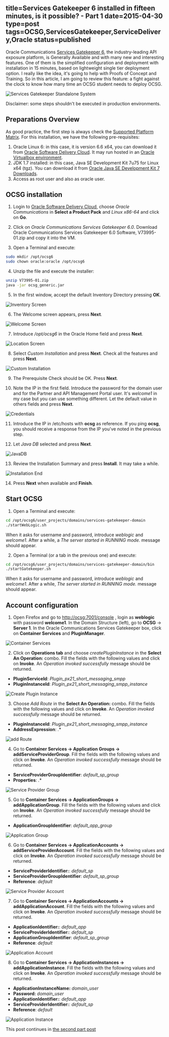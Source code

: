 title=Services Gatekeeper 6 installed in fifteen minutes, is it possible? - Part 1
date=2015-04-30
type=post
tags=OCSG,ServicesGatekeeper,ServiceDelivery,Oracle
status=published
---------

Oracle Communications [Services Gatekeeper 6](http://www.oracle.com/us/products/applications/communications/connected-digital-lifestyle/services-gatekeeper/overview/index.html), the industry-leading API exposure platform, is Generally Available and with many new and interesting features. One of them is the simplified configuration and deployment with installation in 15 minutes, based on lightweight single tier deployment option. I really like the idea, it's going to help with Proofs of Concept and Training. So in this article, I am going to review this feature: a fight against the clock to know how many time an OCSG student needs to deploy OCSG. 

![Services Gatekeeper Standalone System](/images/Services-Gatekeeper-6-installed-in-fifteen-minutes-is-it-possible/StandaloneOCSG6.png)

Disclaimer: some steps shouldn't be executed in production environments.

## Preparations Overview

As good practice, the first step is always check the [Supported Platform Matrix](http://docs.oracle.com/cd/E50778_01/doc.60/e50756/ins_sysreq.htm#SGINS122). For this installation, we have the following pre-requisites:

1. Oracle Linux 6: in this case, it is version 6.6 x64, you can download it from [Oracle Software Delivery Cloud](https://edelivery.oracle.com/linux). It may run hosted in an [Oracle Virtualbox environment](http://www.oracle.com/technetwork/server-storage/virtualbox/downloads/index.html). 
2. JDK 1.7 installed: in this case, Java SE Development Kit 7u75 for Linux x64 (tgz). You can download it from [Oracle Java SE Development Kit 7 Downloads](http://www.oracle.com/technetwork/java/javase/downloads/jdk7-downloads-1880260.html).
3. Access as root user and also as oracle user. 

## OCSG installation

1. Login to [Oracle Software Delivery Cloud](https://edelivery.oracle.com/), choose *Oracle Communications* in **Select a Product Pack** and *Linux x86-64* and click on **Go**.

2. Click on *Oracle Communications Services Gatekeeper 6.0*. Download Oracle Communications Services Gatekeeper 6.0 Software, V73995-01.zip and copy it into the VM.

3. Open a Terminal and execute:

```sh
sudo mkdir /opt/ocsg6
sudo chown oracle:oracle /opt/ocsg6
```

4. Unzip the file and execute the installer:

```sh
unzip V73995-01.zip
java -jar ocsg_generic.jar
```

5. In the first window, accept the default Inventory Directory pressing **OK**.

![Inventory Screen](/images/Services-Gatekeeper-6-installed-in-fifteen-minutes-is-it-possible/Inventory.png)

6. The Welcome screen appears, press **Next**.

![Welcome Screen](/images/Services-Gatekeeper-6-installed-in-fifteen-minutes-is-it-possible/Welcome.png)

7. Introduce */opt/ocsg6* in the Oracle Home field and press **Next**.

![Location Screen](/images/Services-Gatekeeper-6-installed-in-fifteen-minutes-is-it-possible/Location.png)

8. Select *Custom Installation* and press **Next**. Check all the features and press **Next**.

![Custom Installation](/images/Services-Gatekeeper-6-installed-in-fifteen-minutes-is-it-possible/AllFeatures.png)

9. The Prerequisite Check should be OK. Press **Next**.

10. Note the IP in the first field. Introduce the password for the domain user and for the Partner and API Management Portal user. It's *welcome1* in my case but you can use something different. Let the default value in others fields and press **Next**.

![Credentials](/images/Services-Gatekeeper-6-installed-in-fifteen-minutes-is-it-possible/Credentials.png)

11. Introduce the IP in /etc/hosts with **ocsg** as reference. If you ping **ocsg**, you should receive a response from the IP you've noted in the previous step.

12. Let *Java DB* selected and press **Next**.

![JavaDB](/images/Services-Gatekeeper-6-installed-in-fifteen-minutes-is-it-possible/Javadb.png)

13. Review the Installation Summary and press **Install**. It may take a while.

![Installation End](/images/Services-Gatekeeper-6-installed-in-fifteen-minutes-is-it-possible/IntallationEnd.png)

14. Press **Next** when available and **Finish**.

## Start OCSG

1. Open a Terminal and execute:

```sh
cd /opt/ocsg6/user_projects/domains/services-gatekeeper-domain
./startWebLogic.sh
```

When it asks for username and password, introduce *weblogic* and *welcome1*. After a while, a *The server started in RUNNING mode.* message should appear.

2. Open a Terminal (or a tab in the previous one) and execute:

```sh
cd /opt/ocsg6/user_projects/domains/services-gatekeeper-domain/bin
./startGatekeeper.sh
```
When it asks for username and password, introduce *weblogic* and *welcome1*. After a while, *The server started in RUNNING mode.* message should appear.

## Account configuration

1. Open Firefox and go to [http://ocsg:7001/console](http://ocsg:7001/console) , login as **weblogic** with password **welcome1**. In the Domain Structure (left), go to **OCSG** -> **Server 1**. In the Oracle Communications Services Gatekeeper box, click on **Container Services** and **PluginManager**.

![Container Services](/images/Services-Gatekeeper-6-installed-in-fifteen-minutes-is-it-possible/ContainerServices.png)

2. Click on **Operations tab** and choose *createPluginInstance* in the **Select An Operation:** combo. Fill the fields with the following values and click on **Invoke**. An *Operation invoked successfully* message should be returned.
  * **PluginServiceId**: *Plugin_px21_short_messaging_smpp*
  * **PluginInstanceId**: *Plugin_px21_short_messaging_smpp_instance*

![Create Plugin Instance](/images/Services-Gatekeeper-6-installed-in-fifteen-minutes-is-it-possible/CreatePluginInstance.png)

3. Choose *Add Route* in the **Select An Operation:** combo. Fill the fields with the following values and click on **Invoke**. An *Operation invoked successfully* message should be returned.
  * **PluginInstanceId**: *Plugin_px21_short_messaging_smpp_instance*
  * **AddressExpression**: *.**

![add Route](/images/Services-Gatekeeper-6-installed-in-fifteen-minutes-is-it-possible/addRoute.png)

4. Go to **Container Services -> Application Groups -> addServiceProviderGroup**. Fill the fields with the following values and click on **Invoke**. An *Operation invoked successfully* message should be returned.
  * **ServiceProviderGroupIdentifier**: *default_sp_group*
  * **Properties**: *.**

![Service Provider Group](/images/Services-Gatekeeper-6-installed-in-fifteen-minutes-is-it-possible/serviceProviderGroup.png)

5. Go to **Container Services -> ApplicationGroups -> addApplicationGroup**. Fill the fields with the following values and click on **Invoke**. An *Operation invoked successfully* message should be returned.
  * **ApplicationGroupIdentifier**: *default_app_group*

![Application Group](/images/Services-Gatekeeper-6-installed-in-fifteen-minutes-is-it-possible/ApplicationgGroup.png)

6. Go to **Container Services -> ApplicationAccounts -> addServiceProviderAccount**. Fill the fields with the following values and click on **Invoke**. An *Operation invoked successfully* message should be returned.
  * **ServiceProviderIdentifier:**: *default_sp*
  * **ServiceProviderGroupIdentifier**: *default_sp_group*
  * **Reference**: *default*

![Service Provider Account](/images/Services-Gatekeeper-6-installed-in-fifteen-minutes-is-it-possible/serviceProviderAccount.png)

7. Go to **Container Services -> ApplicationAccounts -> addApplicationAccount**. Fill the fields with the following values and click on **Invoke**. An *Operation invoked successfully* message should be returned.
  * **ApplicationIdentifier:**: *default_app*
  * **ServiceProviderIdentifier:**: *default_sp*
  * **ApplicationGroupIdentifier**: *default_sp_group*
  * **Reference**: *default*

![Application Account](/images/Services-Gatekeeper-6-installed-in-fifteen-minutes-is-it-possible/ApplicationAccount.png)

8. Go to **Container Services -> ApplicationInstances -> addApplicationInstance**. Fill the fields with the following values and click on **Invoke**. An *Operation invoked successfully* message should be returned.
  * **ApplicationInstanceName:** *domain_user*
  * **Password:** *domain_user*
  * **ApplicationIdentifier:**: *default_app*
  * **ServiceProviderIdentifier:**: *default_sp*
  * **Reference**: *default*

![Application Instance](/images/Services-Gatekeeper-6-installed-in-fifteen-minutes-is-it-possible/ApplicationInstance.png)

This post continues in [the second part post](/blog/2015/Services-Gatekeeper-6-installed-in-fifteen-minutes-is-it-possible-Part-2.html)

